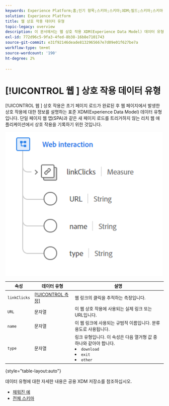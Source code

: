 ```yaml
---
keywords: Experience Platform;홈;인기 항목;스키마;스키마;XDM;필드;스키마;스키마;웹 상호 작용;데이터 유형;데이터 유형;데이터 유형;
solution: Experience Platform
title: 웹 상호 작용 데이터 유형
topic-legacy: overview
description: 이 문서에서는 웹 상호 작용 XDM(Experience Data Model) 데이터 유형에 대한 개요를 제공합니다.
exl-id: 772d96c5-9fa3-4fed-8b38-16b8e7101743
source-git-commit: e31f92146deade8132965667e7d09e01f627be7a
workflow-type: tm+mt
source-wordcount: '190'
ht-degree: 2%

---
```


# [!UICONTROL 웹 ] 상호 작용 데이터 유형

[!UICONTROL 웹 ] 상호 작용은 초기 페이지 로드가 완료된 후 웹 페이지에서 발생한 상호 작용에 대한 정보를 설명하는 표준 XDM(Experience Data Model) 데이터 유형입니다. 단일 페이지 웹 앱(SPA)과 같은 새 페이지 로드를 트리거하지 않는 리치 웹 애플리케이션에서 상호 작용을 기록하기 위한 것입니다.

<img src="../images/data-types/web-interaction.PNG" width="500" /><br />

| 속성 | 데이터 유형 | 설명 |
| --- | --- | --- |
| `linkClicks` | [[!UICONTROL 측정]](./measure.md) | 웹 링크의 클릭을 추적하는 측정입니다. |
| `URL` | 문자열 | 이 웹 상호 작용에 사용되는 실제 링크 또는 URL입니다. |
| `name` | 문자열 | 이 웹 링크에 사용되는 규범적 이름입니다. 분류 용도로 사용됩니다. |
| `type` | 문자열 | 링크 유형입니다. 이 속성은 다음 열거형 값 중 하나와 같아야 합니다. <li> `download` </li> <li> `exit` </li> <li> `other` </li> |

{style=&quot;table-layout:auto&quot;}

데이터 유형에 대한 자세한 내용은 공용 XDM 저장소를 참조하십시오.

* [채워진 예](https://github.com/adobe/xdm/blob/master/components/datatypes/web/webinteraction.example.1.json)
* [전체 스키마](https://github.com/adobe/xdm/blob/master/components/datatypes/web/webinteraction.schema.json)
